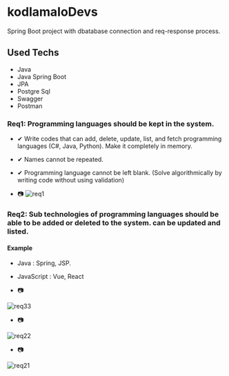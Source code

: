 # kodlamaIoDevs
Spring Boot project with dbatabase connection and req-response process.

## Used Techs

* Java
* Java Spring Boot
* JPA
* Postgre Sql
* Swagger
* Postman

### Req1: Programming languages should be kept in the system.

* ✔ Write codes that can add, delete, update, list, and fetch programming languages (C#, Java, Python). Make it completely in memory.
* ✔ Names cannot be repeated.
* ✔ Programming language cannot be left blank. (Solve algorithmically by writing code without using validation)

* 📷
![req1](https://user-images.githubusercontent.com/83163617/208424075-07d2362e-cc3b-4002-90fc-9bc36d053684.jpg)

### Req2: Sub technologies of programming languages should be able to be added or deleted to the system. can be updated and listed.
#### Example
* Java : Spring, JSP.
* JavaScript : Vue, React

* 📷

![req33](https://user-images.githubusercontent.com/83163617/208424352-2024d5d4-e5f5-4044-bd06-e0c3c1282b29.png)

* 📷

![req22](https://user-images.githubusercontent.com/83163617/208424363-018fe137-a005-4306-b330-08d50cf90c11.png)

* 📷

![req21](https://user-images.githubusercontent.com/83163617/208424385-1b73e7ab-7fc9-4edf-864c-71e6a1729934.png)
